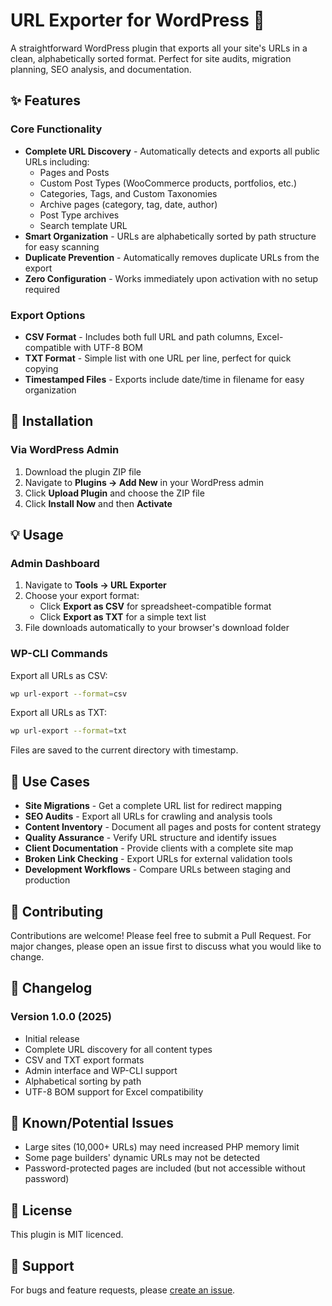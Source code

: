 # URL Exporter for WordPress 🚀

A straightforward WordPress plugin that exports all your site's URLs in a clean, alphabetically sorted format. Perfect for site audits, migration planning, SEO analysis, and documentation.

## ✨ Features

### Core Functionality
- **Complete URL Discovery** - Automatically detects and exports all public URLs including:
  - Pages and Posts
  - Custom Post Types (WooCommerce products, portfolios, etc.)
  - Categories, Tags, and Custom Taxonomies
  - Archive pages (category, tag, date, author)
  - Post Type archives
  - Search template URL
- **Smart Organization** - URLs are alphabetically sorted by path structure for easy scanning
- **Duplicate Prevention** - Automatically removes duplicate URLs from the export
- **Zero Configuration** - Works immediately upon activation with no setup required

### Export Options
- **CSV Format** - Includes both full URL and path columns, Excel-compatible with UTF-8 BOM
- **TXT Format** - Simple list with one URL per line, perfect for quick copying
- **Timestamped Files** - Exports include date/time in filename for easy organization

## 🔧 Installation

### Via WordPress Admin
1. Download the plugin ZIP file
2. Navigate to **Plugins → Add New** in your WordPress admin
3. Click **Upload Plugin** and choose the ZIP file
4. Click **Install Now** and then **Activate**

## 💡 Usage

### Admin Dashboard
1. Navigate to **Tools → URL Exporter**
2. Choose your export format:
   - Click **Export as CSV** for spreadsheet-compatible format
   - Click **Export as TXT** for a simple text list
3. File downloads automatically to your browser's download folder

### WP-CLI Commands

Export all URLs as CSV:
```bash
wp url-export --format=csv
```

Export all URLs as TXT:
```bash
wp url-export --format=txt
```

Files are saved to the current directory with timestamp.

## 🎯 Use Cases

- **Site Migrations** - Get a complete URL list for redirect mapping
- **SEO Audits** - Export all URLs for crawling and analysis tools
- **Content Inventory** - Document all pages and posts for content strategy
- **Quality Assurance** - Verify URL structure and identify issues
- **Client Documentation** - Provide clients with a complete site map
- **Broken Link Checking** - Export URLs for external validation tools
- **Development Workflows** - Compare URLs between staging and production

## 🤝 Contributing

Contributions are welcome! Please feel free to submit a Pull Request. For major changes, please open an issue first to discuss what you would like to change.

## 📝 Changelog

### Version 1.0.0 (2025)
- Initial release
- Complete URL discovery for all content types
- CSV and TXT export formats
- Admin interface and WP-CLI support
- Alphabetical sorting by path
- UTF-8 BOM support for Excel compatibility

## 🐛 Known/Potential Issues

- Large sites (10,000+ URLs) may need increased PHP memory limit
- Some page builders' dynamic URLs may not be detected
- Password-protected pages are included (but not accessible without password)

## 📄 License

This plugin is MIT licenced.

## 💬 Support

For bugs and feature requests, please [create an issue](https://github.com/yourusername/url-exporter/issues).
